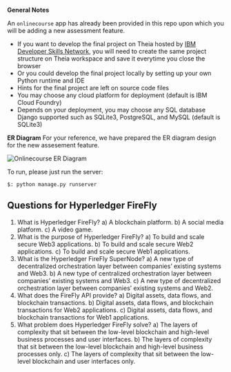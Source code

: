 
**General Notes**

An `onlinecourse` app has already been provided in this repo upon which you will be adding a new assessment feature.

- If you want to develop the final project on Theia hosted by [IBM Developer Skills Network](https://labs.cognitiveclass.ai/), you will need to create the same project structure on Theia workspace and save it everytime you close the browser
- Or you could develop the final project locally by setting up your own Python runtime and IDE
- Hints for the final project are left on source code files
- You may choose any cloud platform for deployment (default is IBM Cloud Foundry)
- Depends on your deployment, you may choose any SQL database Django supported such as SQLite3, PostgreSQL, and MySQL (default is SQLite3)

**ER Diagram**
For your reference, we have prepared the ER diagram design for the new assesement feature.

![Onlinecourse ER Diagram](https://github.com/ibm-developer-skills-network/final-cloud-app-with-database/blob/master/static/media/course_images/onlinecourse_app_er.png)

To run, please just run the server:
```
$: python manage.py runserver
```
## Questions for Hyperledger FireFly
1) What is Hyperledger FireFly?
   a) A blockchain platform.
   b) A social media platform.
   c) A video game.
2) What is the purpose of Hyperledger FireFly?
   a) To build and scale secure Web3 applications.
   b) To build and scale secure Web2 applications.
   c) To build and scale secure Web1 applications.
3) What is the Hyperledger FireFly SuperNode?
   a) A new type of decentralized orchestration layer between companies’ existing systems and Web3.
   b) A new type of centralized orchestration layer between companies’ existing systems and Web3.
   c) A new type of decentralized orchestration layer between companies’ existing systems and Web2.
5) What does the FireFly API provide?
   a) Digital assets, data flows, and blockchain transactions.
   b) Digital assets, data flows, and blockchain transactions for Web2 applications.
   c) Digital assets, data flows, and blockchain transactions for Web1 applications.
7) What problem does Hyperledger FireFly solve?
   a) The layers of complexity that sit between the low-level blockchain and high-level business processes and user interfaces.
   b) The layers of complexity that sit between the low-level blockchain and high-level business processes only.
   c) The layers of complexity that sit between the low-level blockchain and user interfaces only.
